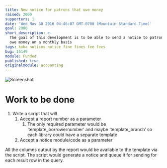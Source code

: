 ```yaml
---
title: New notice for patrons that owe money
raised: 2000
supporters: 1
date: 'Wed Nov 30 2016 04:46:07 GMT-0700 (Mountain Standard Time)'
goal: 2000
short_description: >-
  The goal of this development is to be able to send a notice to patrons that
  owe money on a monthly basis
tags: koha notices notice fine fines fee fees
bug: 16149
module: Funded
published: true
originalmodule: accounting
---
```


![Screenshot](image.png)

# Work to be done
1. Write a script that will
    1. Accept a report number as a parameter
        1. The only required parameter would be ‘template_borrowernumber’ and maybe ‘template_branch’ so each library could have a separate template
    1. Accept a notice module/code as a parameter

All the columns output by the report would be available to the template via the script. The script would generate a notice and queue it for sending for each result row in the query.
